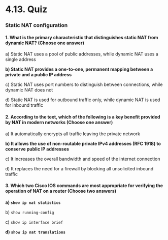 # 4.13. Quiz

### Static NAT configuration

#### 1. What is the primary characteristic that distinguishes static NAT from dynamic NAT? (Choose one answer)

a) Static NAT uses a pool of public addresses, while dynamic NAT uses a single address

**b) Static NAT provides a one-to-one, permanent mapping between a private and a public IP address**

c) Static NAT uses port numbers to distinguish between connections, while dynamic NAT does not

d) Static NAT is used for outbound traffic only, while dynamic NAT is used for inbound traffic

#### 2. According to the text, which of the following is a key benefit provided by NAT in modern networks (Choose one answer)

a) It automatically encrypts all traffic leaving the private network

**b) It allows the use of non-routable private IPv4 addresses (RFC 1918) to conserve public IP addresses**

c) It increases the overall bandwidth and speed of the internet connection

d) It replaces the need for a firewall by blocking all unsolicited inbound traffic

#### 3. Which two Cisco IOS commands are most appropriate for verifying the operation of NAT on a router (Choose two answers)

**a) `show ip nat statistics`**

b) `show running-config`

c) `show ip interface brief`

**d) `show ip nat translations`**
